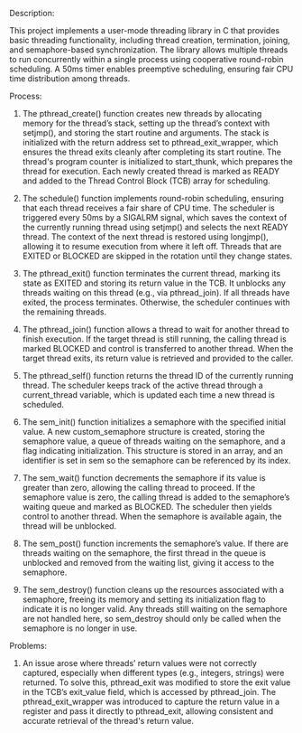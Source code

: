 Description:

This project implements a user-mode threading library in C that provides basic threading functionality, including thread creation, termination, joining, and semaphore-based synchronization. The library allows multiple threads to run concurrently within a single process using cooperative round-robin scheduling. A 50ms timer enables preemptive scheduling, ensuring fair CPU time distribution among threads.



Process:

1) The pthread_create() function creates new threads by allocating memory for the thread’s stack, setting up the thread’s context with setjmp(), and storing the start routine and arguments. The stack is initialized with the return address set to pthread_exit_wrapper, which ensures the thread exits cleanly after completing its start routine. The thread's program counter is initialized to start_thunk, which prepares the thread for execution. Each newly created thread is marked as READY and added to the Thread Control Block (TCB) array for scheduling.

2) The schedule() function implements round-robin scheduling, ensuring that each thread receives a fair share of CPU time. The scheduler is triggered every 50ms by a SIGALRM signal, which saves the context of the currently running thread using setjmp() and selects the next READY thread. The context of the next thread is restored using longjmp(), allowing it to resume execution from where it left off. Threads that are EXITED or BLOCKED are skipped in the rotation until they change states.

3) The pthread_exit() function terminates the current thread, marking its state as EXITED and storing its return value in the TCB. It unblocks any threads waiting on this thread (e.g., via pthread_join). If all threads have exited, the process terminates. Otherwise, the scheduler continues with the remaining threads.

4) The pthread_join() function allows a thread to wait for another thread to finish execution. If the target thread is still running, the calling thread is marked BLOCKED and control is transferred to another thread. When the target thread exits, its return value is retrieved and provided to the caller.

5) The pthread_self() function returns the thread ID of the currently running thread. The scheduler keeps track of the active thread through a current_thread variable, which is updated each time a new thread is scheduled.

6) The sem_init() function initializes a semaphore with the specified initial value. A new custom_semaphore structure is created, storing the semaphore value, a queue of threads waiting on the semaphore, and a flag indicating initialization. This structure is stored in an array, and an identifier is set in sem so the semaphore can be referenced by its index.

7) The sem_wait() function decrements the semaphore if its value is greater than zero, allowing the calling thread to proceed. If the semaphore value is zero, the calling thread is added to the semaphore’s waiting queue and marked as BLOCKED. The scheduler then yields control to another thread. When the semaphore is available again, the thread will be unblocked.

8) The sem_post() function increments the semaphore’s value. If there are threads waiting on the semaphore, the first thread in the queue is unblocked and removed from the waiting list, giving it access to the semaphore.

9) The sem_destroy() function cleans up the resources associated with a semaphore, freeing its memory and setting its initialization flag to indicate it is no longer valid. Any threads still waiting on the semaphore are not handled here, so sem_destroy should only be called when the semaphore is no longer in use.



Problems:

1) An issue arose where threads’ return values were not correctly captured, especially when different types (e.g., integers, strings) were returned. To solve this, pthread_exit was modified to store the exit value in the TCB’s exit_value field, which is accessed by pthread_join. The pthread_exit_wrapper was introduced to capture the return value in a register and pass it directly to pthread_exit, allowing consistent and accurate retrieval of the thread's return value.